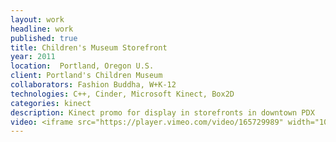 ```yaml
---
layout: work
headline: work
published: true
title: Children's Museum Storefront
year: 2011
location:  Portland, Oregon U.S.
client: Portland's Children Museum
collaborators: Fashion Buddha, W+K-12
technologies: C++, Cinder, Microsoft Kinect, Box2D
categories: kinect
description: Kinect promo for display in storefronts in downtown PDX
video: <iframe src="https://player.vimeo.com/video/165729989" width="1024" height="576" frameborder="0" webkitallowfullscreen mozallowfullscreen allowfullscreen></iframe>
---
```


